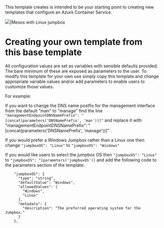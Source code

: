 This template creates is intended to be your starting point to
creating new templates that configure an Azure Container Service.

<a href="https://portal.azure.com/#create/Microsoft.Template/uri/https%3A%2F%2Fraw.githubusercontent.com%2Frgardler%2Fscratch%2Facs%2Fcservice%2Fazuredeploy.json" target="_blank"><img src="http://azuredeploy.net/deploybutton.png"/></a>|Mesos with Linux jumpbox

# Creating your own template from this base template

All configuration values are set as variables with sensible defaults
provided. The bare minimum of these are exposed as parameters to the
user. To modify this template for your own use simply copy this
template and change appropriate variable values and/or add parameters
to enable users to customize those values.

For example:

If you want to change the DNS name postfix for the management interface from the default "man" to "manage" find the line `"managementEndpointDNSNamePrefix": "[concat(parameters('DNSNamePrefix', 'man'))]"` and replace it with     "managementEndpointDNSNamePrefix": "[concat(parameters('DNSNamePrefix', 'manage'))]"`.

If you would prefer a Windows Jumpbox rather than a Linux one then change `"jumpboxOS": "Linux"` to `"jumpboxOS": "Windows"`

If you would like users to select the jumpbox OS then `"jumpboxOS": "Linux"` to `"jumpboxOS": "[parameters('jumpboxOS')]` and add the following code to the parameters section of the template:

```
    "jumpboxOS": {
      "type": "string",
      "defaultValue": "Windows",
      "allowedValues": [
        "Windows",
        "Linux"
      ],
      "metadata": {
        "description": "The preferred operating system for the Jumpbox."
      }
    },
```

